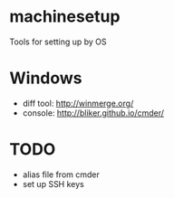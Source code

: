 machinesetup
============

Tools for setting up by OS

Windows
=======

* diff tool: http://winmerge.org/
* console: http://bliker.github.io/cmder/


TODO
====

* alias file from cmder
* set up SSH keys
